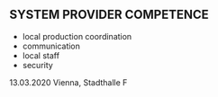 ## SYSTEM PROVIDER COMPETENCE

+ local production coordination
+ communication
+ local staff
+ security

13.03.2020 Vienna, Stadthalle F